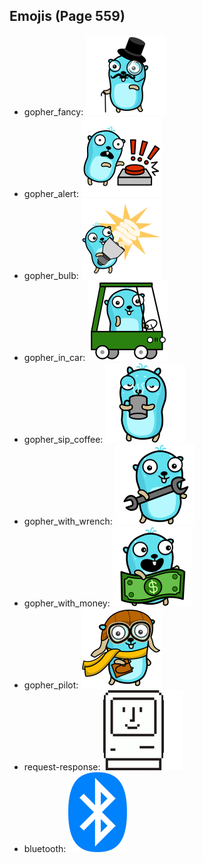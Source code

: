 
## Emojis (Page 559)

* gopher_fancy: ![gopher_fancy](output/gopher_fancy.png)
* gopher_alert: ![gopher_alert](output/gopher_alert.png)
* gopher_bulb: ![gopher_bulb](output/gopher_bulb.png)
* gopher_in_car: ![gopher_in_car](output/gopher_in_car.png)
* gopher_sip_coffee: ![gopher_sip_coffee](output/gopher_sip_coffee.png)
* gopher_with_wrench: ![gopher_with_wrench](output/gopher_with_wrench.png)
* gopher_with_money: ![gopher_with_money](output/gopher_with_money.png)
* gopher_pilot: ![gopher_pilot](output/gopher_pilot.png)
* request-response: ![request-response](output/request-response.gif)
* bluetooth: ![bluetooth](output/bluetooth.png)
